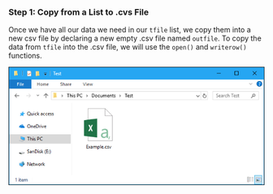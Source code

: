 <!--title={Copying Tweets To .csv File}-->

### Step 1: Copy from a List to .cvs File

Once we have all our data we need in our `tfile` list, we copy them into a new csv file by declaring a new empty .csv file named `outfile`. To copy the data from `tfile` into the .csv file, we will use the `open()` and `writerow()` functions.

![img](./image/img_5acfa7c320b99.png)

